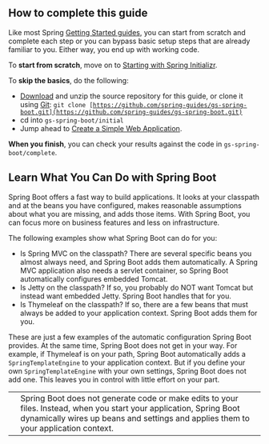 ## How to complete this guide

Like most Spring [Getting Started guides](https://spring.io/guides), you can start from scratch and complete each step or you can bypass basic setup steps that are already familiar to you. Either way, you end up with working code.

To **start from scratch**, move on to [Starting with Spring Initializr](https://spring.io/guides/gs/spring-boot/#scratch).

To **skip the basics**, do the following:



*   [Download](https://github.com/spring-guides/gs-spring-boot/archive/main.zip) and unzip the source repository for this guide, or clone it using [Git](https://spring.io/understanding/Git): <code>git clone [https://github.com/spring-guides/gs-spring-boot.git](https://github.com/spring-guides/gs-spring-boot.git)</code>
*   cd into <code>gs-spring-boot/initial</code>
*   Jump ahead to [Create a Simple Web Application](https://spring.io/guides/gs/spring-boot/#initial).

<strong>When you finish</strong>, you can check your results against the code in <code>gs-spring-boot/complete</code>.


## Learn What You Can Do with Spring Boot

Spring Boot offers a fast way to build applications. It looks at your classpath and at the beans you have configured, makes reasonable assumptions about what you are missing, and adds those items. With Spring Boot, you can focus more on business features and less on infrastructure.

The following examples show what Spring Boot can do for you:



*   Is Spring MVC on the classpath? There are several specific beans you almost always need, and Spring Boot adds them automatically. A Spring MVC application also needs a servlet container, so Spring Boot automatically configures embedded Tomcat.
*   Is Jetty on the classpath? If so, you probably do NOT want Tomcat but instead want embedded Jetty. Spring Boot handles that for you.
*   Is Thymeleaf on the classpath? If so, there are a few beans that must always be added to your application context. Spring Boot adds them for you.

These are just a few examples of the automatic configuration Spring Boot provides. At the same time, Spring Boot does not get in your way. For example, if Thymeleaf is on your path, Spring Boot automatically adds a `SpringTemplateEngine` to your application context. But if you define your own `SpringTemplateEngine` with your own settings, Spring Boot does not add one. This leaves you in control with little effort on your part.


<table>
  <tr>
   <td>
   </td>
   <td>Spring Boot does not generate code or make edits to your files. Instead, when you start your application, Spring Boot dynamically wires up beans and settings and applies them to your application context.
   </td>
  </tr>
</table>
